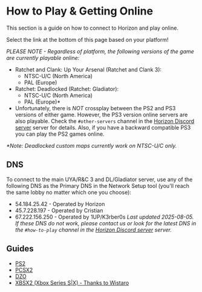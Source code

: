 # How to Play & Getting Online

This section is a guide on how to connect to Horizon and play online. 

Select the link at the bottom of this page based on your platform!

_PLEASE NOTE - Regardless of platform, the following versions of the game are currently playable online:_
- Ratchet and Clank: Up Your Arsenal (Ratchet and Clank 3):
  - NTSC-U/C (North America)
  - PAL (Europe)
- Ratchet: Deadlocked (Ratchet: Gladiator):
  - NTSC-U/C (North America)
  - PAL (Europe)*
- Unfortunately, there is _NOT_ crossplay between the PS2 and PS3 versions of either game. However, the PS3 version online servers are also playable. Check the `#other-servers` channel in the [Horizon Discord server](https://rac-horizon.com/discord) server for details. Also, if you have a backward compatible PS3 you can play the PS2 games online.

_*Note: Deadlocked custom maps currently work on NTSC-U/C only._


## DNS
To connect to the main UYA/R&C 3 and DL/Gladiator server, use any of the following DNS as the Primary DNS in the Network Setup tool (you'll reach the same lobby no matter which one you choose):
- 54.184.25.42  - Operated by Horizon
- 45.7.228.197 - Operated by Cristian
- 67.222.156.250 - Operated by 1UP/K3rber0s
*Last updated 2025-08-05. If these DNS do not work, please contact us or look for the latest DNS in the `#how-to-play` channel in the [Horizon Discord server](https://rac-horizon.com/discord) server.*


## Guides

- [PS2](/getting-online/ps2/README.md)
- [PCSX2](/getting-online/pcsx2/README.md)
- [DZO](/getting-online/dzo/README.md)
- [XBSX2 (Xbox Series S|X) - Thanks to Wistaro](https://docs.google.com/document/d/1U4iAr4z9JvKF8mFsMQMA2556vwzJNoAjkY7tPRE5zvo)
